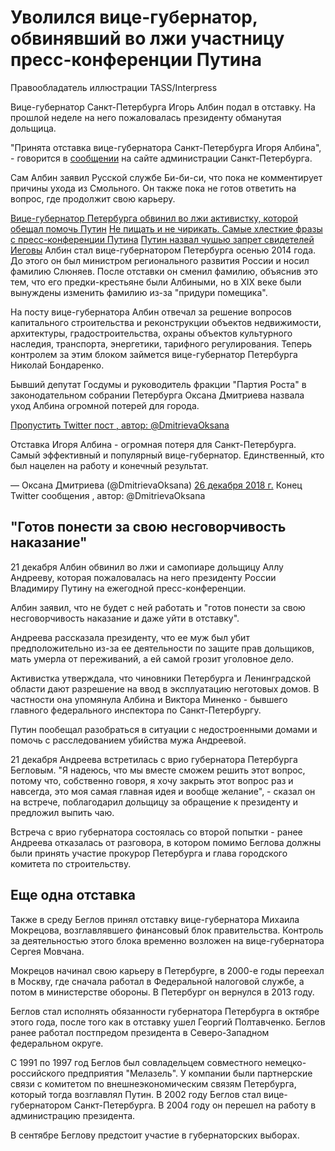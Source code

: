Уволился вице-губернатор, обвинявший во лжи участницу пресс-конференции Путина
==============================================================================

Правообладатель иллюстрации TASS/Interpress

Вице-губернатор Санкт-Петербурга Игорь Албин подал в отставку. На прошлой неделе на него пожаловалась президенту обманутая дольщица.

"Принята отставка вице-губернатора Санкт-Петербурга Игоря Албина", - говорится в [сообщении](https://www.gov.spb.ru/press/governor/154779/) на сайте администрации Санкт-Петербурга.

Сам Албин заявил Русской службе Би-би-си, что пока не комментирует причины ухода из Смольного. Он также пока не готов ответить на вопрос, где продолжит свою карьеру.

[Вице-губернатор Петербурга обвинил во лжи активистку, которой обещал помочь Путин](https://www.bbc.com/russian/news-46648430) [Не пищать и не чирикать. Самые хлесткие фразы с пресс-конференции Путина](https://www.bbc.com/russian/news-46634112) [Путин назвал чушью запрет свидетелей Иеговы](https://www.bbc.com/russian/news-46598425) Албин стал вице-губернатором Петербурга осенью 2014 года. До этого он был министром регионального развития России и носил фамилию Слюняев. После отставки он сменил фамилию, объяснив это тем, что его предки-крестьяне были Албиными, но в XIX веке были вынуждены изменить фамилию из-за "придури помещика".

На посту вице-губернатора Албин отвечал за решение вопросов капитального строительства и реконструкции объектов недвижимости, архитектуры, градостроительства, охраны объектов культурного наследия, транспорта, энергетики, тарифного регулирования. Теперь контролем за этим блоком займется вице-губернатор Петербурга Николай Бондаренко.

Бывший депутат Госдумы и руководитель фракции "Партия Роста" в законодательном собрании Петербурга Оксана Дмитриева назвала уход Албина огромной потерей для города.

[Пропустить Twitter пост , автор: @DmitrievaOksana](#jump-linkhttps://twitter.com/DmitrievaOksana/status/1077846889192665088)

Отставка Игоря Албина - огромная потеря для Санкт-Петербурга. Самый эффективный и популярный вице-губернатор. Единственный, кто был нацелен на работу и конечный результат.

— Оксана Дмитриева (@DmitrievaOksana) [26 декабря 2018 г.](https://twitter.com/DmitrievaOksana/status/1077846889192665088?ref_src=twsrc%5Etfw) Конец Twitter сообщения , автор: @DmitrievaOksana

"Готов понести за свою несговорчивость наказание"
-------------------------------------------------

21 декабря Албин обвинил во лжи и самопиаре дольщицу Аллу Андрееву, которая пожаловалась на него президенту России Владимиру Путину на ежегодной пресс-конференции.

Албин заявил, что не будет с ней работать и "готов понести за свою несговорчивость наказание и даже уйти в отставку".

Андреева рассказала президенту, что ее муж был убит предположительно из-за ее деятельности по защите прав дольщиков, мать умерла от переживаний, а ей самой грозит уголовное дело.

Активистка утверждала, что чиновники Петербурга и Ленинградской области дают разрешение на ввод в эксплуатацию неготовых домов. В частности она упомянула Албина и Виктора Миненко - бывшего главного федерального инспектора по Санкт-Петербургу.

Путин пообещал разобраться в ситуации с недостроенными домами и помочь с расследованием убийства мужа Андреевой.

21 декабря Андреева встретилась с врио губернатора Петербурга Бегловым. "Я надеюсь, что мы вместе сможем решить этот вопрос, потому что, собственно говоря, я хочу закрыть этот вопрос раз и навсегда, это моя самая главная идея и вообще желание", - сказал он на встрече, поблагодарил дольщицу за обращение к президенту и предложил выпить чаю.

Встреча с врио губернатора состоялась со второй попытки - ранее Андреева отказалась от разговора, в котором помимо Беглова должны были принять участие прокурор Петербурга и глава городского комитета по строительству.

Еще одна отставка
-----------------

Также в среду Беглов принял отставку вице-губернатора Михаила Мокрецова, возглавлявшего финансовый блок правительства. Контроль за деятельностью этого блока временно возложен на вице-губернатора Сергея Мовчана.

Мокрецов начинал свою карьеру в Петербурге, в 2000-е годы переехал в Москву, где сначала работал в Федеральной налоговой службе, а потом в министерстве обороны. В Петербург он вернулся в 2013 году.

Беглов стал исполнять обязанности губернатора Петербурга в октябре этого года, после того как в отставку ушел Георгий Полтавченко. Беглов ранее работал постпредом президента в Северо-Западном федеральном округе.

С 1991 по 1997 год Беглов был совладельцем совместного немецко-российского предприятия "Мелазель". У компании были партнерские связи с комитетом по внешнеэкономическим связям Петербурга, который тогда возглавлял Путин. В 2002 году Беглов стал вице-губернатором Санкт-Петербурга. В 2004 году он перешел на работу в администрацию президента.

В сентябре Беглову предстоит участие в губернаторских выборах.